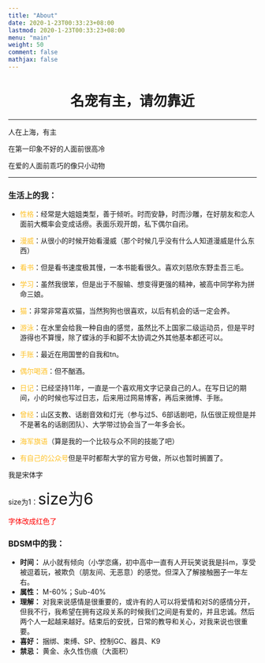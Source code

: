 ```yaml
---
title: "About"
date: 2020-1-23T00:33:23+08:00
lastmod: 2020-1-23T00:33:23+08:00
menu: "main"
weight: 50
comment: false
mathjax: false
---
```



#  <center>名宠有主，请勿靠近</center>

---

人在上海，有主

在第一印象不好的人面前很高冷

在爱的人面前乖巧的像只小动物

---

### 生活上的我：

* <font color=#FFC125>性格</font>：经常是大姐姐类型，善于倾听。时而安静，时而沙雕，在好朋友和恋人面前大概率会变成话痨。表面乐观开朗，私下偶尔自闭。

* <font color=#FFC125>漫威</font>：从很小的时候开始看漫威（那个时候几乎没有什么人知道漫威是什么东西）
* <font color=#FFC125>看书</font>：但是看书速度极其慢，一本书能看很久。喜欢刘慈欣东野圭吾三毛。
* <font color=#FFC125>学习</font>：虽然我很笨，但是出于不服输、想变得更强的精神，被高中同学称为拼命三娘。
* <font color=#FFC125>猫</font>：非常非常喜欢猫，当然狗狗也很喜欢，以后有机会的话一定会养。
* <font color=#FFC125>游泳</font>：在水里会给我一种自由的感觉，虽然比不上国家二级运动员，但是平时游得也不算慢，除了蝶泳的手和脚不太协调之外其他基本都还可以。
* <font color=#FFC125>手账</font>：最近在用国誉的自我和tn。
* <font color=#FFC125>偶尔喝酒</font>：但不酗酒。
* <font color=#FFC125>日记</font>：已经坚持11年，一直是一个喜欢用文字记录自己的人。在写日记的期间，小的时候也写过日志，后来用过网易博客，再后来微博、手账。
* <font color=#FFC125>曾经</font>：山区支教、话剧音效和灯光（参与过5、6部话剧吧，队伍很正规但是并不是著名的话剧团队）、大学带过协会当了一年多会长。
* <font color=#FFC125>海军旗语</font>（算是我的一个比较与众不同的技能了吧）
* <font color=#FFC125>有自己的公众号</font>但是平时都帮大学的官方号做，所以也暂时搁置了。





<font face="宋体">我是宋体字</font>

size为1：<font size="6">size为6</font><br />

<font color=#FF0000>  字体改成红色了 </font>






### BDSM中的我：
* **时间：** 从小就有倾向（小学恋痛，初中高中一直有人开玩笑说我是抖m，享受被逗着玩，被欺负（朋友间、无恶意）的感觉。但深入了解接触圈子一年左右。
* **属性：** M-60%；Sub-40%
* **理解：** 对我来说感情是很重要的，或许有的人可以将爱情和对S的感情分开，但我不行，我希望在拥有这段关系的时候我们之间是有爱的，并且忠诚。然后两个人一起越来越好。结束后的安抚，日常的教导和关心，对我来说也很重要。
* **喜好：** 捆绑、束缚、SP、控制GC、器具、K9
* **禁忌：** 黄金、永久性伤痕（大面积）

